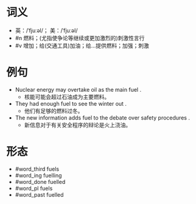 # 词义
- 英：/ˈfjuːəl/； 美：/ˈfjuːəl/
- #n 燃料；(尤指使争论等继续或更加激烈的)刺激性言行
- #v 增加；给(交通工具)加油；给…提供燃料；加强；刺激
# 例句
- Nuclear energy may overtake oil as the main fuel .
	- 核能可能会超过石油成为主要燃料。
- They had enough fuel to see the winter out .
	- 他们有足够的燃料过冬。
- The new information adds fuel to the debate over safety procedures .
	- 新信息对于有关安全程序的辩论是火上浇油。
# 形态
- #word_third fuels
- #word_ing fuelling
- #word_done fuelled
- #word_pl fuels
- #word_past fuelled
